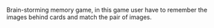 Brain-storming memory game, in this game user have to remember the images behind cards and match the pair of images.